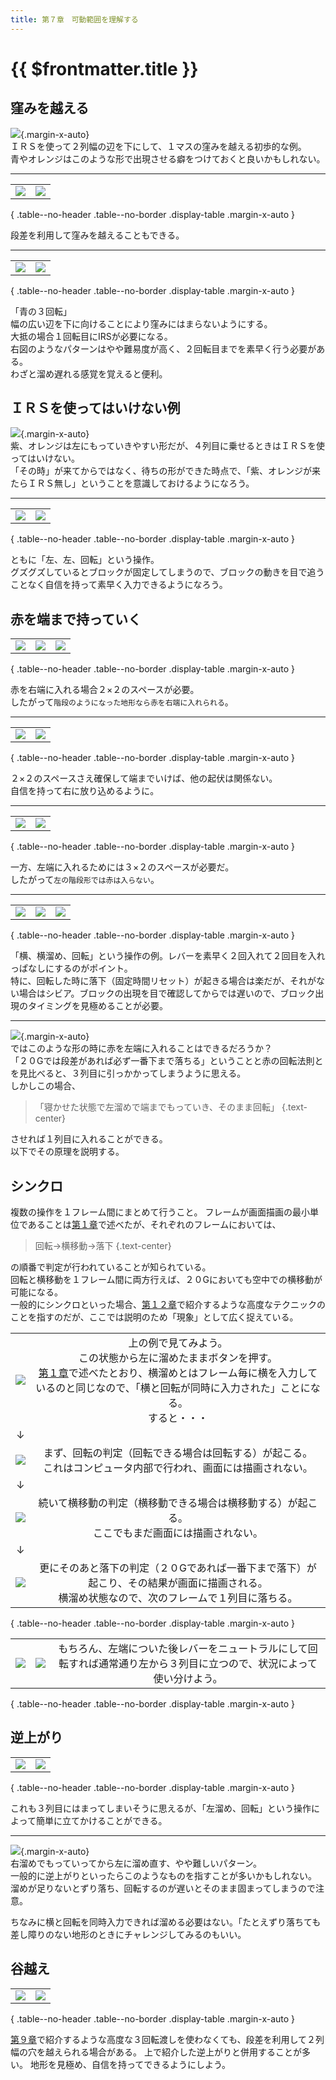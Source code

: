 ```yaml
---
title: 第７章　可動範囲を理解する
---
```


# {{ $frontmatter.title }}

## 窪みを越える

![](/img/7/12.gif){.margin-x-auto}  
ＩＲＳを使って２列幅の辺を下にして、１マスの窪みを越える初歩的な例。  
青やオレンジはこのような形で出現させる癖をつけておくと良いかもしれない。  

------

|      |      |
| :--: | :--: |
| ![](/img/7/14.gif) | ![](/img/7/15.gif) |

{ .table--no-header .table--no-border .display-table .margin-x-auto }

段差を利用して窪みを越えることもできる。  

------

|      |      |
| :--: | :--: |
| ![](/img/7/16.gif) | ![](/img/7/17.gif) |

{ .table--no-header .table--no-border .display-table .margin-x-auto }

「青の３回転」  
幅の広い辺を下に向けることにより窪みにはまらないようにする。  
大抵の場合１回転目にIRSが必要になる。  
右図のようなパターンはやや難易度が高く、２回転目までを素早く行う必要がある。  
わざと溜め遅れる感覚を覚えると便利。  


## ＩＲＳを使ってはいけない例

![](/img/7/18.gif){.margin-x-auto}  
紫、オレンジは左にもっていきやすい形だが、４列目に乗せるときはＩＲＳを使ってはいけない。  
「その時」が来てからではなく、待ちの形ができた時点で、「紫、オレンジが来たらＩＲＳ無し」ということを意識しておけるようになろう。  

------

|      |      |
| :--: | :--: |
| ![](/img/7/19.gif) | ![](/img/7/20.gif) |

{ .table--no-header .table--no-border .display-table .margin-x-auto }

ともに「左、左、回転」という操作。  
グズグズしているとブロックが固定してしまうので、ブロックの動きを目で追うことなく自信を持って素早く入力できるようになろう。  


## 赤を端まで持っていく

|      |      |      |
| :--: | :--: | :--: |
| ![](/img/7/red.gif) | ![](/img/7/red2.gif) | ![](/img/7/red3.gif) | 

{ .table--no-header .table--no-border .display-table .margin-x-auto }

赤を右端に入れる場合２×２のスペースが必要。  
したがって`階段のようになった地形なら赤を右端に入れられる`。  

------

|      |      |
| :--: | :--: |
| ![](/img/7/21.gif) | ![](/img/7/22.gif) |

{ .table--no-header .table--no-border .display-table .margin-x-auto }

２×２のスペースさえ確保して端までいけば、他の起伏は関係ない。  
自信を持って右に放り込めるように。  

------

|      |      |
| :--: | :--: |
| ![](/img/7/red4.gif) | ![](/img/7/red5.gif) |

{ .table--no-header .table--no-border .display-table .margin-x-auto }

一方、左端に入れるためには３×２のスペースが必要だ。  
したがって`左の階段形では赤は入らない`。  

------

|      |      |      |
| :--: | :--: | :--: |
| ![](/img/7/25.gif) | ![](/img/7/26.gif) | ![](/img/7/24.gif) | 

{ .table--no-header .table--no-border .display-table .margin-x-auto }

「横、横溜め、回転」という操作の例。レバーを素早く２回入れて２回目を入れっぱなしにするのがポイント。  
特に、回転した時に落下（固定時間リセット）が起きる場合は楽だが、それがない場合はシビア。ブロックの出現を目で確認してからでは遅いので、ブロック出現のタイミングを見極めることが必要。  

------

![](/img/7/01.png){.margin-x-auto}  
ではこのような形の時に赤を左端に入れることはできるだろうか？  
「２０Gでは段差があれば必ず一番下まで落ちる」ということと赤の回転法則とを見比べると、３列目に引っかかってしまうように思える。  
しかしこの場合、  

> 「寝かせた状態で左溜めで端までもっていき、そのまま回転」  {.text-center}

させれば１列目に入れることができる。  
以下でその原理を説明する。  



## シンクロ

複数の操作を１フレーム間にまとめて行うこと。
フレームが画面描画の最小単位であることは[第１章](./1.md)で述べたが、それぞれのフレームにおいては、

> 回転→横移動→落下  {.text-center}

の順番で判定が行われていることが知られている。  
回転と横移動を１フレーム間に両方行えば、２０Gにおいても空中での横移動が可能になる。  
一般的にシンクロといった場合、[第１２章](./12.md)で紹介するような高度なテクニックのことを指すのだが、ここでは説明のため「現象」として広く捉えている。  


| |  |
| :--: | :--: |
| ![](/img/7/02.png) | 上の例で見てみよう。<br>この状態から左に溜めたままボタンを押す。<br>[第１章](./1.md)で述べたとおり、横溜めとはフレーム毎に横を入力しているのと同じなので、「横と回転が同時に入力された」ことになる。<br>すると・・・ |
| ↓ |  |
| ![](/img/7/03.png) | まず、回転の判定（回転できる場合は回転する）が起こる。<br>これはコンピュータ内部で行われ、画面には描画されない。 |
| ↓ |  |
| ![](/img/7/04.png) | 続いて横移動の判定（横移動できる場合は横移動する）が起こる。<br>ここでもまだ画面には描画されない。 |
| ↓ |  |
| ![](/img/7/05.png) | 更にそのあと落下の判定（２０Gであれば一番下まで落下）が起こり、その結果が画面に描画される。<br>横溜め状態なので、次のフレームで１列目に落ちる。 |

{ .table--no-header .table--no-border .display-table .margin-x-auto }

| | | |
| :--: | :--: | :--: |
| ![](/img/7/06.gif) | ![](/img/7/07.gif) | もちろん、左端についた後レバーをニュートラルにして回転すれば通常通り左から３列目に立つので、状況によって使い分けよう。 |

{ .table--no-header .table--no-border .display-table .margin-x-auto }


## 逆上がり

|      |      |
| :--: | :--: |
| ![](/img/7/purple.gif) | ![](/img/7/08.gif) |

{ .table--no-header .table--no-border .display-table .margin-x-auto }

これも３列目にはまってしまいそうに思えるが、「左溜め、回転」という操作によって簡単に立てかけることができる。  

------

![](/img/7/09.gif){.margin-x-auto}  
右溜めでもっていってから左に溜め直す、やや難しいパターン。  
一般的に逆上がりといったらこのようなものを指すことが多いかもしれない。  
溜めが足りないとずり落ち、回転するのが遅いとそのまま固まってしまうので注意。  

ちなみに横と回転を同時入力できれば溜める必要はない。「たとえずり落ちても差し障りのない地形のときにチャレンジしてみるのもいい。  


## 谷越え

|      |      |
| :--: | :--: |
| ![](/img/7/10.gif) | ![](/img/7/11.gif) |

{ .table--no-header .table--no-border .display-table .margin-x-auto }

[第９章](./9.md)で紹介するような高度な３回転渡しを使わなくても、段差を利用して２列幅の穴を越えられる場合がある。
上で紹介した逆上がりと併用することが多い。
地形を見極め、自信を持ってできるようにしよう。
